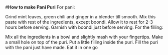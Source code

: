 #**How to make Pani Puri**
For pani:

Grind mint leaves, green chili and ginger in a blender till smooth.
Mix this paste with rest of the ingredients, except boondi.
Allow it to rest for 2-3 hours before serving.
Garnish with boondi just before serving.
For the filling:

Mix all the ingredients in a bowl and slightly mash with your fingertips.
Make a small hole on top of the puri.
Put a little filling inside the puri.
Fill the puri with the pani just have made.
Eat it in one go